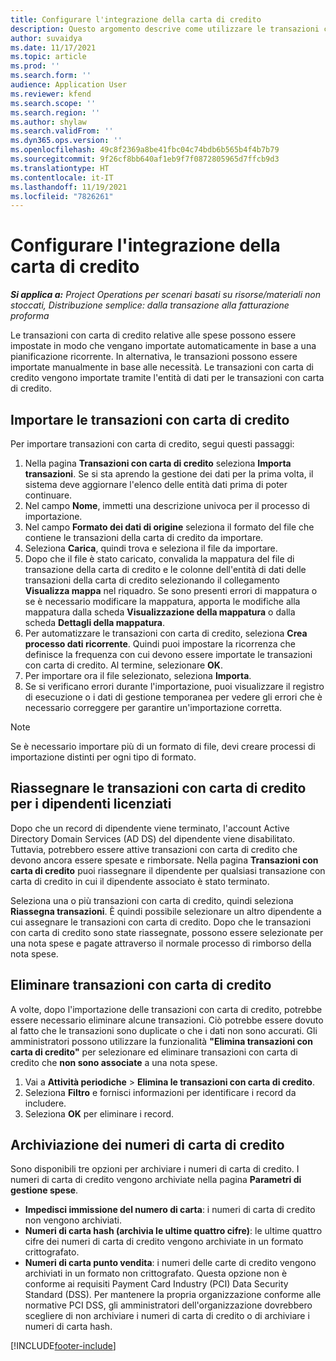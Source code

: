 ```yaml
---
title: Configurare l'integrazione della carta di credito
description: Questo argomento descrive come utilizzare le transazioni con carta di credito correlate alle spese.
author: suvaidya
ms.date: 11/17/2021
ms.topic: article
ms.prod: ''
ms.search.form: ''
audience: Application User
ms.reviewer: kfend
ms.search.scope: ''
ms.search.region: ''
ms.author: shylaw
ms.search.validFrom: ''
ms.dyn365.ops.version: ''
ms.openlocfilehash: 49c8f2369a8be41fbc04c74bdb6b565b4f4b7b79
ms.sourcegitcommit: 9f26cf8bb640af1eb9f7f0872805965d7ffcb9d3
ms.translationtype: HT
ms.contentlocale: it-IT
ms.lasthandoff: 11/19/2021
ms.locfileid: "7826261"
---
```

# <a name="set-up-credit-card-integration"></a>Configurare l'integrazione della carta di credito

_**Si applica a:** Project Operations per scenari basati su risorse/materiali non stoccati, Distribuzione semplice: dalla transazione alla fatturazione proforma_

Le transazioni con carta di credito relative alle spese possono essere impostate in modo che vengano importate automaticamente in base a una pianificazione ricorrente. In alternativa, le transazioni possono essere importate manualmente in base alle necessità. Le transazioni con carta di credito vengono importate tramite l'entità di dati per le transazioni con carta di credito.

## <a name="import-credit-card-transactions"></a>Importare le transazioni con carta di credito

Per importare transazioni con carta di credito, segui questi passaggi:

1. Nella pagina **Transazioni con carta di credito** seleziona **Importa transazioni**. Se si sta aprendo la gestione dei dati per la prima volta, il sistema deve aggiornare l'elenco delle entità dati prima di poter continuare.
2. Nel campo **Nome**, immetti una descrizione univoca per il processo di importazione.
3. Nel campo **Formato dei dati di origine** seleziona il formato del file che contiene le transazioni della carta di credito da importare.
4. Seleziona **Carica**, quindi trova e seleziona il file da importare.
5. Dopo che il file è stato caricato, convalida la mappatura del file di transazione della carta di credito e le colonne dell'entità di dati delle transazioni della carta di credito selezionando il collegamento **Visualizza mappa** nel riquadro. Se sono presenti errori di mappatura o se è necessario modificare la mappatura, apporta le modifiche alla mappatura dalla scheda **Visualizzazione della mappatura** o dalla scheda **Dettagli della mappatura**.
6. Per automatizzare le transazioni con carta di credito, seleziona **Crea processo dati ricorrente**. Quindi puoi impostare la ricorrenza che definisce la frequenza con cui devono essere importate le transazioni con carta di credito. Al termine, selezionare **OK**.
7. Per importare ora il file selezionato, seleziona **Importa**.
8. Se si verificano errori durante l'importazione, puoi visualizzare il registro di esecuzione o i dati di gestione temporanea per vedere gli errori che è necessario correggere per garantire un'importazione corretta.

> [!NOTE]
> Se è necessario importare più di un formato di file, devi creare processi di importazione distinti per ogni tipo di formato.

## <a name="reassign-the-credit-card-transactions-for-terminated-employees"></a>Riassegnare le transazioni con carta di credito per i dipendenti licenziati

Dopo che un record di dipendente viene terminato, l'account Active Directory Domain Services (AD DS) del dipendente viene disabilitato. Tuttavia, potrebbero essere attive transazioni con carta di credito che devono ancora essere spesate e rimborsate. Nella pagina **Transazioni con carta di credito** puoi riassegnare il dipendente per qualsiasi transazione con carta di credito in cui il dipendente associato è stato terminato.

Seleziona una o più transazioni con carta di credito, quindi seleziona **Riassegna transazioni**. È quindi possibile selezionare un altro dipendente a cui assegnare le transazioni con carta di credito. Dopo che le transazioni con carta di credito sono state riassegnate, possono essere selezionate per una nota spese e pagate attraverso il normale processo di rimborso della nota spese.

## <a name="delete-credit-card-transactions"></a>Eliminare transazioni con carta di credito 

A volte, dopo l'importazione delle transazioni con carta di credito, potrebbe essere necessario eliminare alcune transazioni. Ciò potrebbe essere dovuto al fatto che le transazioni sono duplicate o che i dati non sono accurati. Gli amministratori possono utilizzare la funzionalità **"Elimina transazioni con carta di credito"** per selezionare ed eliminare transazioni con carta di credito che **non sono associate** a una nota spese. 

1. Vai a **Attività periodiche** > **Elimina le transazioni con carta di credito**.
2. Seleziona **Filtro** e fornisci informazioni per identificare i record da includere.
3. Seleziona **OK** per eliminare i record. 

## <a name="storing-credit-card-numbers"></a>Archiviazione dei numeri di carta di credito

Sono disponibili tre opzioni per archiviare i numeri di carta di credito. I numeri di carta di credito vengono archiviate nella pagina **Parametri di gestione spese**.

- **Impedisci immissione del numero di carta**: i numeri di carta di credito non vengono archiviati.
- **Numeri di carta hash (archivia le ultime quattro cifre)**: le ultime quattro cifre dei numeri di carta di credito vengono archiviate in un formato crittografato.
- **Numeri di carta punto vendita**: i numeri delle carte di credito vengono archiviati in un formato non crittografato. Questa opzione non è conforme ai requisiti Payment Card Industry (PCI) Data Security Standard (DSS). Per mantenere la propria organizzazione conforme alle normative PCI DSS, gli amministratori dell'organizzazione dovrebbero scegliere di non archiviare i numeri di carta di credito o di archiviare i numeri di carta hash.

[!INCLUDE[footer-include](../includes/footer-banner.md)]
